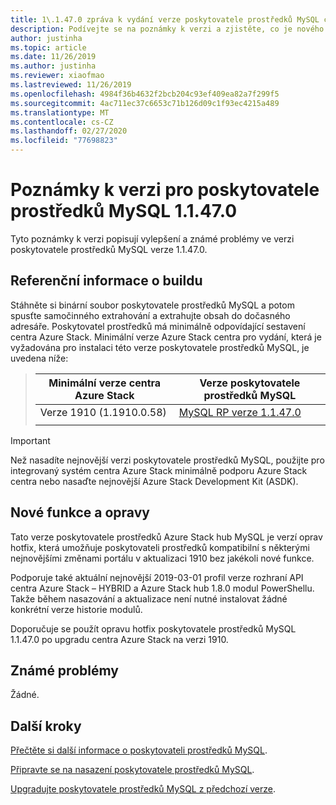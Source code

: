 ```yaml
---
title: 1\.1.47.0 zpráva k vydání verze poskytovatele prostředků MySQL centra pro Azure Stack
description: Podívejte se na poznámky k verzi a zjistěte, co je nového ve 1.1.47.0 aktualizace poskytovatele prostředků MySQL centra pro Azure Stack.
author: justinha
ms.topic: article
ms.date: 11/26/2019
ms.author: justinha
ms.reviewer: xiaofmao
ms.lastreviewed: 11/26/2019
ms.openlocfilehash: 4984f36b4632f2bcb204c93ef409ea82a7f299f5
ms.sourcegitcommit: 4ac711ec37c6653c71b126d09c1f93ec4215a489
ms.translationtype: MT
ms.contentlocale: cs-CZ
ms.lasthandoff: 02/27/2020
ms.locfileid: "77698823"
---
```

# <a name="mysql-resource-provider-11470-release-notes"></a>Poznámky k verzi pro poskytovatele prostředků MySQL 1.1.47.0

Tyto poznámky k verzi popisují vylepšení a známé problémy ve verzi poskytovatele prostředků MySQL verze 1.1.47.0.

## <a name="build-reference"></a>Referenční informace o buildu
Stáhněte si binární soubor poskytovatele prostředků MySQL a potom spusťte samočinného extrahování a extrahujte obsah do dočasného adresáře. Poskytovatel prostředků má minimálně odpovídající sestavení centra Azure Stack. Minimální verze Azure Stack centra pro vydání, která je vyžadována pro instalaci této verze poskytovatele prostředků MySQL, je uvedena níže:

> |Minimální verze centra Azure Stack|Verze poskytovatele prostředků MySQL|
> |-----|-----|
> |Verze 1910 (1.1910.0.58)|[MySQL RP verze 1.1.47.0](https://aka.ms/azurestackmysqlrp11470)|  
> |     |     |

> [!IMPORTANT]
> Než nasadíte nejnovější verzi poskytovatele prostředků MySQL, použijte pro integrovaný systém centra Azure Stack minimálně podporu Azure Stack centra nebo nasaďte nejnovější Azure Stack Development Kit (ASDK).

## <a name="new-features-and-fixes"></a>Nové funkce a opravy

Tato verze poskytovatele prostředků Azure Stack hub MySQL je verzí oprav hotfix, která umožňuje poskytovateli prostředků kompatibilní s některými nejnovějšími změnami portálu v aktualizaci 1910 bez jakékoli nové funkce.

Podporuje také aktuální nejnovější 2019-03-01 profil verze rozhraní API centra Azure Stack – HYBRID a Azure Stack hub 1.8.0 modul PowerShellu. Takže během nasazování a aktualizace není nutné instalovat žádné konkrétní verze historie modulů.

Doporučuje se použít opravu hotfix poskytovatele prostředků MySQL 1.1.47.0 po upgradu centra Azure Stack na verzi 1910.

## <a name="known-issues"></a>Známé problémy

Žádné.

## <a name="next-steps"></a>Další kroky
[Přečtěte si další informace o poskytovateli prostředků MySQL](azure-stack-mysql-resource-provider.md).

[Připravte se na nasazení poskytovatele prostředků MySQL](azure-stack-mysql-resource-provider-deploy.md#prerequisites).

[Upgradujte poskytovatele prostředků MySQL z předchozí verze](azure-stack-mysql-resource-provider-update.md). 

